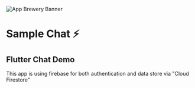 ![App Brewery Banner](https://github.com/londonappbrewery/Images/blob/master/AppBreweryBanner.png)


# Sample Chat ⚡️

## Flutter Chat Demo
This app is using firebase for both authentication and data store via "Cloud Firestore"